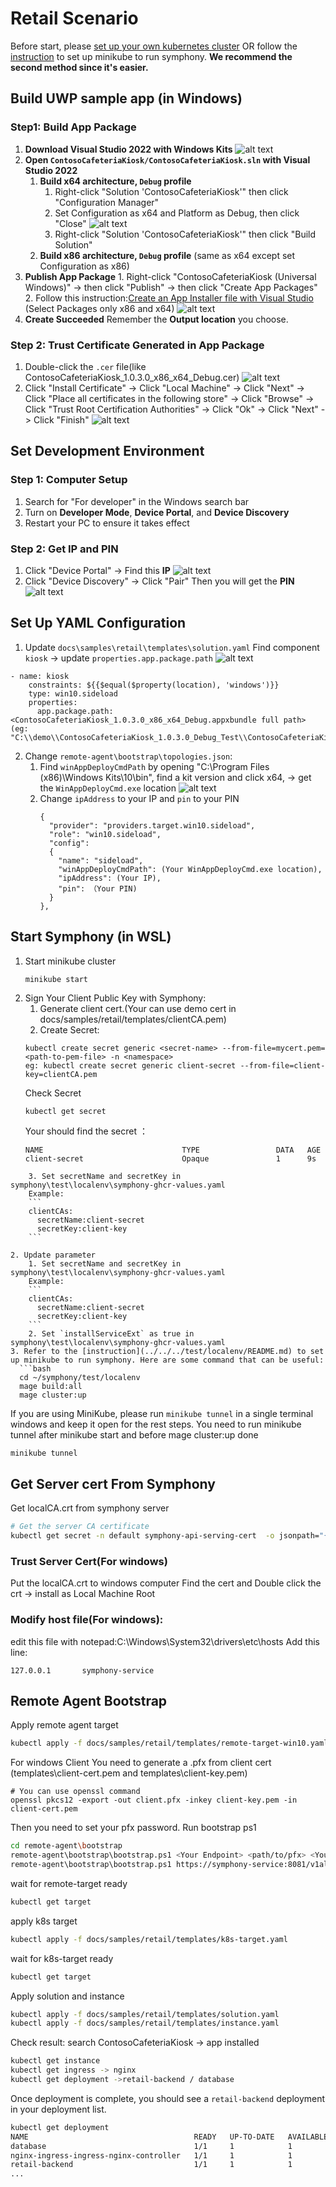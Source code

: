 # Retail Scenario

Before start, please [set up your own kubernetes cluster](https://kubernetes.io/docs/setup/) OR follow the [instruction](../../../test/localenv/README.md) to set up minikube to run symphony. **We recommend the second method since it's easier.**

## Build UWP sample app (in Windows)
### Step1: Build App Package
   1. **Download Visual Studio 2022 with Windows Kits**
   ![alt text](image.png)
   2. **Open `ContosoCafeteriaKiosk/ContosoCafeteriaKiosk.sln` with Visual Studio 2022**
      1. **Build x64 architecture, `Debug` profile**
          1. Right-click "Solution 'ContosoCafeteriaKiosk'" then click "Configuration Manager"
          2. Set Configuration as x64 and Platform as Debug, then click "Close"
              ![alt text](image-1.png)
          3. Right-click "Solution 'ContosoCafeteriaKiosk'" then click "Build Solution"
      2. **Build x86 architecture, `Debug` profile** (same as x64 except set Configuration as x86)
   3.  **Publish App Package**
      1. Right-click "ContosoCafeteriaKiosk (Universal Windows)" -> then click "Publish" -> then click "Create App Packages"
      2. Follow this instruction:[Create an App Installer file with Visual Studio](https://learn.microsoft.com/en-us/windows/msix/app-installer/create-appinstallerfile-vs) 
      (Select Packages only x86 and x64)
      ![alt text](image-2.png)
   4. **Create Succeeded**
   Remember the **Output location** you choose.

### Step 2: Trust Certificate Generated in App Package
1. Double-click the `.cer` file(like ContosoCafeteriaKiosk_1.0.3.0_x86_x64_Debug.cer)
![alt text](image-15.png)
2. Click "Install Certificate" -> Click "Local Machine" -> Click "Next" -> Click "Place all certificates in the following store" -> Click "Browse" -> Click "Trust Root Certification Authorities" -> Click "Ok" -> Click "Next" -> Click "Finish"
![alt text](image-12.png)
## Set Development Environment

### Step 1: Computer Setup

1. Search for "For developer" in the Windows search bar
2. Turn on **Developer Mode**, **Device Portal**, and **Device Discovery**
3. Restart your PC to ensure it takes effect


### Step 2: Get IP and PIN

1. Click "Device Portal" -> Find this **IP**
   ![alt text](image-5.png) 
2. Click "Device Discovery" -> Click "Pair"
   Then you will get the **PIN**
   ![alt text](image-8.png)

## Set Up YAML Configuration

1. Update `docs\samples\retail\templates\solution.yaml` 
  Find component `kiosk` -> update `properties.app.package.path` 
  ![alt text](image-14.png)
```
- name: kiosk
    constraints: ${{$equal($property(location), 'windows')}}
    type: win10.sideload
    properties:
      app.package.path:<ContosoCafeteriaKiosk_1.0.3.0_x86_x64_Debug.appxbundle full path> (eg: "C:\\demo\\ContosoCafeteriaKiosk_1.0.3.0_Debug_Test\\ContosoCafeteriaKiosk_1.0.3.0_x86_x64_Debug.)appxbundle"
```
2. Change `remote-agent\bootstrap\topologies.json`:
   1. Find `winAppDeployCmdPath` by opening "C:\\Program Files (x86)\\Windows Kits\\10\\bin", find a kit version and click x64, -> get the `WinAppDeployCmd.exe` location
      ![alt text](image-10.png)
   2. Change `ipAddress` to your IP and `pin` to your PIN
      ```
      {
        "provider": "providers.target.win10.sideload",
        "role": "win10.sideload",
        "config": 
        {
          "name": "sideload",
          "winAppDeployCmdPath": (Your WinAppDeployCmd.exe location),
          "ipAddress": (Your IP),
          "pin": （Your PIN)
        }
      },
      ```
## Start Symphony (in WSL)

1. Start minikube cluster
    ```
    minikube start
    ```
2. Sign Your Client Public Key with Symphony:
    1. Generate client cert.(Your can use demo cert in docs/samples/retail/templates/clientCA.pem)
    2. Create Secret:
    ```
    kubectl create secret generic <secret-name> --from-file=mycert.pem=<path-to-pem-file> -n <namespace>
    eg: kubectl create secret generic client-secret --from-file=client-key=clientCA.pem
    ```
    Check Secret
    ```
    kubectl get secret
    ```
    Your should find the secret ：
    ```
    NAME                               TYPE                 DATA   AGE
    client-secret                      Opaque               1      9s
```
    3. Set secretName and secretKey in symphony\test\localenv\symphony-ghcr-values.yaml
    Example: 
    ```
    clientCAs:
      secretName:client-secret
      secretKey:client-key
    ```

2. Update parameter
    1. Set secretName and secretKey in symphony\test\localenv\symphony-ghcr-values.yaml
    Example: 
    ```
    clientCAs:
      secretName:client-secret
      secretKey:client-key
    ```
    2. Set `installServiceExt` as true in symphony\test\localenv\symphony-ghcr-values.yaml
3. Refer to the [instruction](../../../test/localenv/README.md) to set up minikube to run symphony. Here are some command that can be useful:
  ```bash
  cd ~/symphony/test/localenv
  mage build:all
  mage cluster:up
  ```
  If you are using MiniKube, please run `minikube tunnel` in a single terminal windows and keep it open for the rest steps.
  You need to run minikube tunnel after minikube start and before mage cluster:up done
  ```bash
  minikube tunnel
  ```
## Get Server cert From Symphony
  Get localCA.crt from symphony server
  ```bash
  # Get the server CA certificate
  kubectl get secret -n default symphony-api-serving-cert  -o jsonpath="{['data']['ca\.crt']}" | base64 --decode > localCA.crt
  ```

### Trust Server Cert(For windows)
  Put the localCA.crt to windows computer
  Find the cert and Double click the crt -> install as Local Machine Root
### Modify host file(For windows): 
edit this file with notepad:C:\Windows\System32\drivers\etc\hosts
Add this line:
```
127.0.0.1       symphony-service
```
## Remote Agent Bootstrap
  Apply remote agent target
  ```bash
  kubectl apply -f docs/samples/retail/templates/remote-target-win10.yaml
  ```
  For windows Client You need to generate a .pfx from client cert (templates\client-cert.pem and templates\client-key.pem)
  ```
  # You can use openssl command
  openssl pkcs12 -export -out client.pfx -inkey client-key.pem -in client-cert.pem
  ```
  Then you need to set your pfx password.
  Run bootstrap ps1
  ```bash
  cd remote-agent\bootstrap
  remote-agent\bootstrap\bootstrap.ps1 <Your Endpoint> <path/to/pfx> <Your password> windows-target default topologies.json 
  remote-agent\bootstrap\bootstrap.ps1 https://symphony-service:8081/v1alpha2 ..\client.pfx *** windows-target default topologies.json 
  ```
  wait for remote-target ready
  ```bash
  kubectl get target
  ```
  apply k8s target
  ```bash
  kubectl apply -f docs/samples/retail/templates/k8s-target.yaml
  ```
  wait for k8s-target ready
  ```bash
  kubectl get target
  ```
  Apply solution and instance
  ```bash
  kubectl apply -f docs/samples/retail/templates/solution.yaml
  kubectl apply -f docs/samples/retail/templates/instance.yaml
  ```
  Check result:
  search ContosoCafeteriaKiosk -> app installed
  ```bash
  kubectl get instance
  kubectl get ingress -> nginx
  kubectl get deployment ->retail-backend / database
  ```
   Once deployment is complete, you should see a `retail-backend` deployment in your deployment list. 

  ```bash
  kubectl get deployment
  NAME                                     READY   UP-TO-DATE   AVAILABLE   AGE
  database                                 1/1     1            1           67s
  nginx-ingress-ingress-nginx-controller   1/1     1            1           102s
  retail-backend                           1/1     1            1           47s
  ...
  ```
